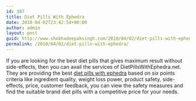 ```yaml
---
id: 387
title: Diet Pills With Ephedra
date: 2010-04-02T23:42:54+00:00
author: admin
layout: post
guid: http://www.shobhadeepaksingh.com/2010/04/02/diet-pills-with-ephedra/
permalink: /2010/04/02/diet-pills-with-ephedra/
---
```

If you are looking for the best diet pills that gives maximum result without side-effects, then you can avail the services of DietPillsWithEphedra.net. They are providing the best [diet pills with ephedra](http://www.dietpillswithephedra.net/) based on six points criteria like ingredient quality, weight loss power, product safety, side-effects, price, customer feedback, you can view the safety measures and find the suitable brand diet pills with a competitive price for your needs.